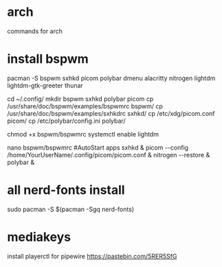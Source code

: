 # arch
commands for arch

# install bspwm

pacman -S bspwm sxhkd picom polybar dmenu alacritty nitrogen lightdm lightdm-gtk-greeter thunar

cd ~/.config/
mkdir bspwm sxhkd polybar picom
cp /usr/share/doc/bspwm/examples/bspwmrc bspwm/
cp /usr/share/doc/bspwm/examples/sxhkdrc sxhkd/
cp /etc/xdg/picom.conf picom/
cp /etc/polybar/config.ini polybar/

chmod +x bspwm/bspwmrc
systemctl enable lightdm


nano bspwm/bspwmrc
#AutoStart apps
sxhkd &
picom --config /home/YourUserName/.config/picom/picom.conf &
nitrogen --restore &
polybar &

# all nerd-fonts install
sudo pacman -S $(pacman -Sgq nerd-fonts)
# mediakeys
install playerctl for pipewire
https://pastebin.com/5RER5SfG
